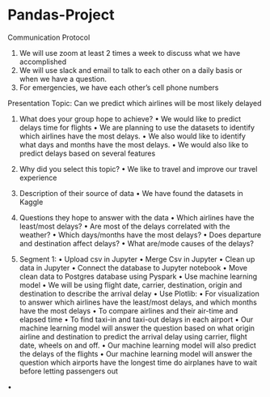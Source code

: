 # Pandas-Project
Communication Protocol

1)	We will use zoom at least 2 times a week to discuss what we have accomplished
2)	We will use slack and email to talk to each other on a daily basis or when we have a question.
3)	For emergencies, we have each other’s cell phone numbers

Presentation
Topic: Can we predict which airlines will be most likely delayed

1)	What does your group hope to achieve?
•	We would like to predict delays time for flights
•	We are planning to use the datasets to identify which airlines have the most delays. 
•	We also would like to identify what days and months have the most delays. 
•	We would also like to predict delays based on several features

2) Why did you select this topic?
•	We like to travel and improve our travel experience

2)	Description of their source of data
•	We have found the datasets in Kaggle

4) Questions they hope to answer with the data
•	Which airlines have the least/most delays?
•	Are most of the delays correlated with the weather?
•	Which days/months have the most delays?
•	Does departure and destination affect delays?
•	What are/mode causes of the delays?


5) Segment 1:
•	Upload csv in Jupyter
•	Merge Csv in Jupyter
•	Clean up data in Jupyter
•	Connect the database to Jupyter notebook
•	Move clean data to Postgres database using Pyspark
•	Use machine learning model
•	We will be using flight date, carrier, destination,  origin and destination to describe the 
arrival delay
•	Use Plotlib:
•	For visualization to answer which airlines have the least/most delays, and which months have the most delays 
•	To compare airlines and their air-time and elapsed time
•	To find taxi-in and taxi-out delays in each airport
•	Our machine learning model will answer the question based on what origin airline and 
destination to predict the arrival delay using carrier, flight date, wheels on and off.
•	Our machine learning model will also predict the delays of the flights
•	Our machine learning model will answer the question which airports have the longest time do airplanes have to wait before letting passengers out

•   
